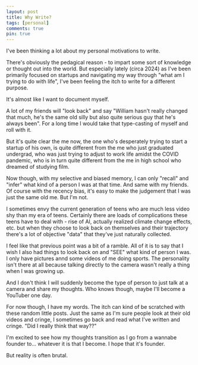 ```yaml
---
layout: post
title: Why Write?
tags: [personal]
comments: true
pin: true
---
```


I've been thinking a lot about my personal motivations to write.

There's obviously the pedagical reason - to impart some sort of knowledge or thought out into the world.
But especially lately (circa 2024) as I've been primarily focused on startups and navigating my way through
"what am I trying to do with life", I've been feeling the itch to write for a different purpose.

It's almost like I want to document myself.

A lot of my friends will "look back" and say "William hasn't really changed that much, he's the same old silly but also
quite serious guy that he's always been". For a long time I would take that type-casting of myself and roll with it.

But it's quite clear the me now, the one who's desperately trying to start a startup of his own, is quite different
from the me who just graduated undergrad, who was just trying to adjust to work life amidst the COVID pandemic, who is
in turn quite different from the me in high school who dreamed of studying film.

Now though, with my selective and biased memory, I can only "recall" and "infer" what kind of a person I was at that time.
And same with my friends. Of course with the recency bias, it's easy to make the judgement that I was just the same old
me. But I'm not.

I sometimes envy the current generation of teens who are much less video shy than my era of teens. Certainly there are
loads of complications these teens have to deal with - rise of AI, actually realized climate change effects, etc. but
when they choose to look back on themselves and their trajectory there's a lot of objective "data" that they've just
naturally collected.

I feel like that previous point was a bit of a ramble. All of it is to say that I wish I also had things to look back
on and "SEE" what kind of person I was. I only have pictures annd some videos of me doing sports. The personality isn't
there at all because talking directly to the camera wasn't really a thing when I was growing up.

And I don't think I will suddenly become the type of person to just talk at a camera and share my thoughts. Who knows though,
maybe I'll become a YouTuber one day.

For now though, I have my words. The itch can kind of be scratched with these random little posts. Just the same as I'm
sure people look at their old videos and cringe, I sometimes go back and read what I've written and cringe. "Did I really
think that way??"

I'm excited to see how my thoughts transition as I go from a wannabe founder to... whatever it is that I become. I hope
that it's founder.

But reality is often brutal.
